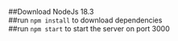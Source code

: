 ##Download NodeJs 18.3 \
  ##run `npm install` to download dependencies \
    ##run `npm start` to start the server on port 3000
